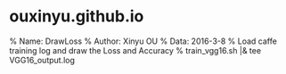 ouxinyu.github.io
=================

% Name: DrawLoss
% Author: Xinyu OU
% Data: 2016-3-8
% Load caffe training log and draw the Loss and Accuracy
% train_vgg16.sh |& tee VGG16_output.log
